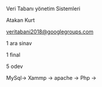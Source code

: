 Veri Tabanı yönetim Sistemleri

Atakan Kurt

veritabani2018@googlegroups.com

1 ara sinav

1 final

5 odev

MySql-> Xammp -> apache -> Php ->

